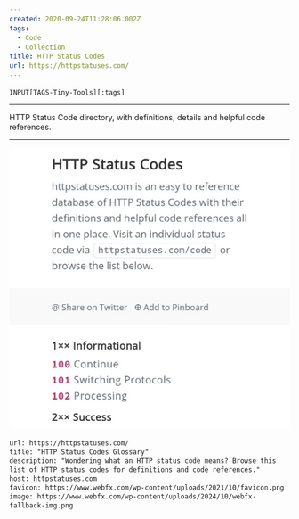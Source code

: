 ```yaml
---
created: 2020-09-24T11:28:06.002Z
tags: 
  - Code
  - Collection
title: HTTP Status Codes
url: https://httpstatuses.com/
---
```

```meta-bind
INPUT[TAGS-Tiny-Tools][:tags]
```

___
HTTP Status Code directory, with definitions, details and helpful code references.
___

![](_attachments/http-status-codes.jpg)

```cardlink
url: https://httpstatuses.com/
title: "HTTP Status Codes Glossary"
description: "Wondering what an HTTP status code means? Browse this list of HTTP status codes for definitions and code references."
host: httpstatuses.com
favicon: https://www.webfx.com/wp-content/uploads/2021/10/favicon.png
image: https://www.webfx.com/wp-content/uploads/2024/10/webfx-fallback-img.png
```
